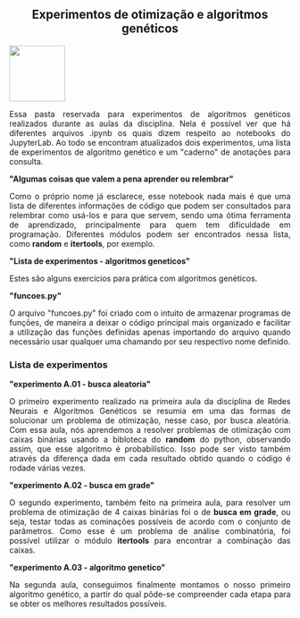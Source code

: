 <h2 align="center"> Experimentos de otimização e algoritmos genéticos </h2>

<img src="https://user-images.githubusercontent.com/107013536/225460843-633e8f40-683f-4d8f-a420-c627d1d0a459.png" width="100" hight="100">

<p align="justify">
Essa pasta reservada para experimentos de algoritmos genéticos realizados durante as aulas da disciplina. Nela é possível ver que há diferentes arquivos .ipynb os quais dizem respeito ao notebooks do JupyterLab. Ao todo se encontram atualizados dois experimentos, uma lista de experimentos de algoritmo genético e um "caderno" de anotações para consulta.
</p>

<summary><b>"Algumas coisas que valem a pena aprender ou relembrar"</b></summary>
<p align="justify">
Como o próprio nome já esclarece, esse notebook nada mais é que uma lista de diferentes informações de código que podem ser consultados para relembrar como usá-los e para que servem, sendo uma ótima ferramenta de aprendizado, principalmente para quem tem dificuldade em programação. Diferentes módulos podem ser encontrados nessa lista, como <b>random</b> e <b>itertools</b>, por exemplo.
</p>

<summary><b>"Lista de experimentos - algoritmos geneticos"</b></summary>
<p align="justify">
Estes são alguns exercícios para prática com algoritmos genéticos.
</p>

<summary><b>"funcoes.py"</b></summary>
<p align="justify">
O arquivo "funcoes.py" foi criado com o intuito de armazenar programas de funções, de maneira a deixar o código principal mais organizado e facilitar a utilização das funções definidas apenas importando do arquivo quando necessário usar qualquer uma chamando por seu respectivo nome definido.
</p>

<h3> Lista de experimentos </h3>
<summary><b>"experimento A.01 - busca aleatoria"</b></summary>
<p align="justify">
O primeiro experimento realizado na primeira aula da disciplina de Redes Neurais e Algoritmos Genéticos se resumia em uma das formas de solucionar um problema de otimização, nesse caso, por busca aleatória. Com essa aula, nós aprendemos a resolver problemas de otimização com caixas binárias usando a bibloteca do <b>random</b> do python, observando assim, que esse algoritmo é probabilístico. Isso pode ser visto também através da diferença dada em cada resultado obtido quando o código é rodade várias vezes.
</p>

<summary><b>"experimento A.02 - busca em grade"</b></summary>
<p align="justify">
O segundo experimento, também feito na primeira aula, para resolver um problema de otimização de 4 caixas binárias foi o de <b>busca em grade</b>, ou seja, testar todas as cominações possíveis de acordo com o conjunto de parâmetros. Como esse é um problema de análise combinatória, foi possível utilizar o módulo <b>itertools</b> para encontrar a combinação das caixas.
</p>

<summary><b>"experimento A.03 - algoritmo genetico"</b></summary>
<p align="justify">
Na segunda aula, conseguimos finalmente montamos o nosso primeiro algoritmo genético, a partir do qual pôde-se compreender cada etapa para se obter os melhores resultados possíveis.
</p>
